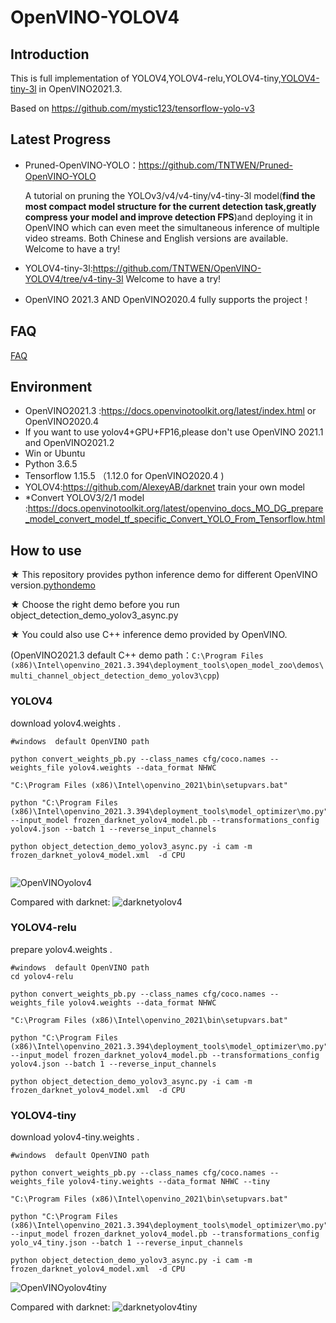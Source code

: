 # OpenVINO-YOLOV4

## Introduction

 This is full implementation of YOLOV4,YOLOV4-relu,YOLOV4-tiny,[YOLOV4-tiny-3l](https://github.com/TNTWEN/OpenVINO-YOLOV4/tree/v4-tiny-3l) in OpenVINO2021.3.

 Based on https://github.com/mystic123/tensorflow-yolo-v3

## Latest Progress
- Pruned-OpenVINO-YOLO：https://github.com/TNTWEN/Pruned-OpenVINO-YOLO

  A tutorial on pruning the YOLOv3/v4/v4-tiny/v4-tiny-3l model(**find the most compact model structure for the current detection task,greatly compress your model and improve detection FPS**)and deploying it in OpenVINO which can even meet the simultaneous inference of multiple video streams. Both Chinese and English versions are available. Welcome to have a try!

- YOLOV4-tiny-3l:https://github.com/TNTWEN/OpenVINO-YOLOV4/tree/v4-tiny-3l      Welcome to have a try!

- OpenVINO 2021.3 AND OpenVINO2020.4 fully supports the project！

## FAQ 
[FAQ](https://github.com/TNTWEN/OpenVINO-YOLOV4/issues/10)

## Environment

- OpenVINO2021.3 :https://docs.openvinotoolkit.org/latest/index.html or OpenVINO2020.4
- If you want to use yolov4+GPU+FP16,please don't use OpenVINO 2021.1 and OpenVINO2021.2
- Win or Ubuntu
- Python 3.6.5
- Tensorflow 1.15.5 （1.12.0 for OpenVINO2020.4 )
- YOLOV4:https://github.com/AlexeyAB/darknet   train your own model
- *Convert YOLOV3/2/1 model :https://docs.openvinotoolkit.org/latest/openvino_docs_MO_DG_prepare_model_convert_model_tf_specific_Convert_YOLO_From_Tensorflow.html


## How to use
★ This repository provides python inference demo for different OpenVINO version.[pythondemo](https://github.com/TNTWEN/OpenVINO-YOLOV4/tree/master/pythondemo)

★ Choose the right demo before you run object_detection_demo_yolov3_async.py

★ You could also use C++ inference demo provided by OpenVINO.

  (OpenVINO2021.3 default C++ demo path：`C:\Program Files (x86)\Intel\openvino_2021.3.394\deployment_tools\open_model_zoo\demos\multi_channel_object_detection_demo_yolov3\cpp`)

### YOLOV4

download yolov4.weights .  

```
#windows  default OpenVINO path

python convert_weights_pb.py --class_names cfg/coco.names --weights_file yolov4.weights --data_format NHWC

"C:\Program Files (x86)\Intel\openvino_2021\bin\setupvars.bat"

python "C:\Program Files (x86)\Intel\openvino_2021.3.394\deployment_tools\model_optimizer\mo.py" --input_model frozen_darknet_yolov4_model.pb --transformations_config yolov4.json --batch 1 --reverse_input_channels

python object_detection_demo_yolov3_async.py -i cam -m frozen_darknet_yolov4_model.xml  -d CPU


```


 ![OpenVINOyolov4](assets/yolov4-416.png)

Compared with darknet:
 ![darknetyolov4](assets/darknet-v4-416.jpg)

### YOLOV4-relu

prepare yolov4.weights .  

```
#windows  default OpenVINO path
cd yolov4-relu

python convert_weights_pb.py --class_names cfg/coco.names --weights_file yolov4.weights --data_format NHWC

"C:\Program Files (x86)\Intel\openvino_2021\bin\setupvars.bat"

python "C:\Program Files (x86)\Intel\openvino_2021.3.394\deployment_tools\model_optimizer\mo.py" --input_model frozen_darknet_yolov4_model.pb --transformations_config yolov4.json --batch 1 --reverse_input_channels

python object_detection_demo_yolov3_async.py -i cam -m frozen_darknet_yolov4_model.xml  -d CPU
```



### YOLOV4-tiny

download yolov4-tiny.weights .  

```
#windows  default OpenVINO path

python convert_weights_pb.py --class_names cfg/coco.names --weights_file yolov4-tiny.weights --data_format NHWC --tiny

"C:\Program Files (x86)\Intel\openvino_2021\bin\setupvars.bat"

python "C:\Program Files (x86)\Intel\openvino_2021.3.394\deployment_tools\model_optimizer\mo.py" --input_model frozen_darknet_yolov4_model.pb --transformations_config yolo_v4_tiny.json --batch 1 --reverse_input_channels

python object_detection_demo_yolov3_async.py -i cam -m frozen_darknet_yolov4_model.xml  -d CPU
```

 ![OpenVINOyolov4tiny](assets/yolov4tiny416.png)

Compared with darknet:
 ![darknetyolov4tiny](assets/darknet-v4tiny-416.jpg)




